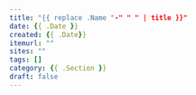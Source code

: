 ```yaml
---
title: "{{ replace .Name "-" " " | title }}"
date: {{ .Date }}
created: {{ .Date}}
itemurl: ""
sites: ""
tags: []
category: {{ .Section }}
draft: false
---
```


